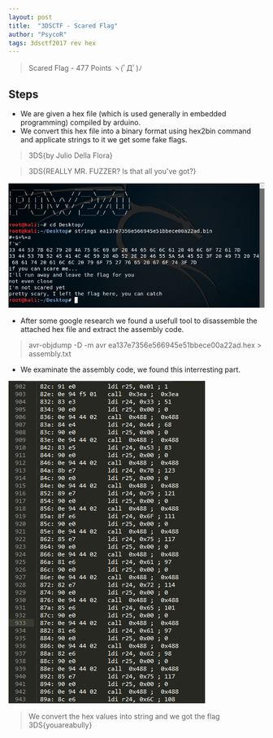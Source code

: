 ```yaml
---
layout: post
title:  "3DSCTF - Scared Flag"
author: "PsycoR"
tags: 3dsctf2017 rev hex
---
```


>  Scared Flag - 477 Points
ヽ(ﾟДﾟ)ﾉ




## Steps
- We are given a hex file (which is used generally in embedded programming) compiled by arduino.
- We convert this hex file into a binary format using hex2bin command and applicate strings to it we get some fake flags.


> 3DS{by Julio Della Flora}

> 3DS{REALLY MR. FUZZER? Is that all you've got?}

 ![](https://github.com/pow270/pow270.github.io/blob/master/_posts/pictures/1.PNG?raw=true)


- After some google research we found a usefull tool to disassemble the attached hex file and extract the assembly code.
> avr-objdump -D -m avr ea137e7356e566945e51bbece00a22ad.hex > assembly.txt

- We examinate the assembly code, we found this interresting part.

 ![](https://github.com/pow270/pow270.github.io/blob/master/_posts/pictures/2.PNG?raw=true)
 
 > We convert the hex values into string and we got the flag 3DS{youareabully}
